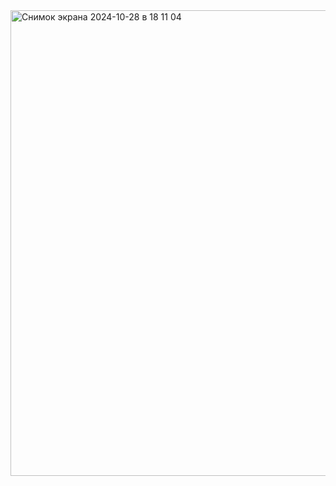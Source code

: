 <img width="745" alt="Снимок экрана 2024-10-28 в 18 11 04" src="https://github.com/user-attachments/assets/84cbc5c7-5950-4c63-b214-3dbbbd21d558">

